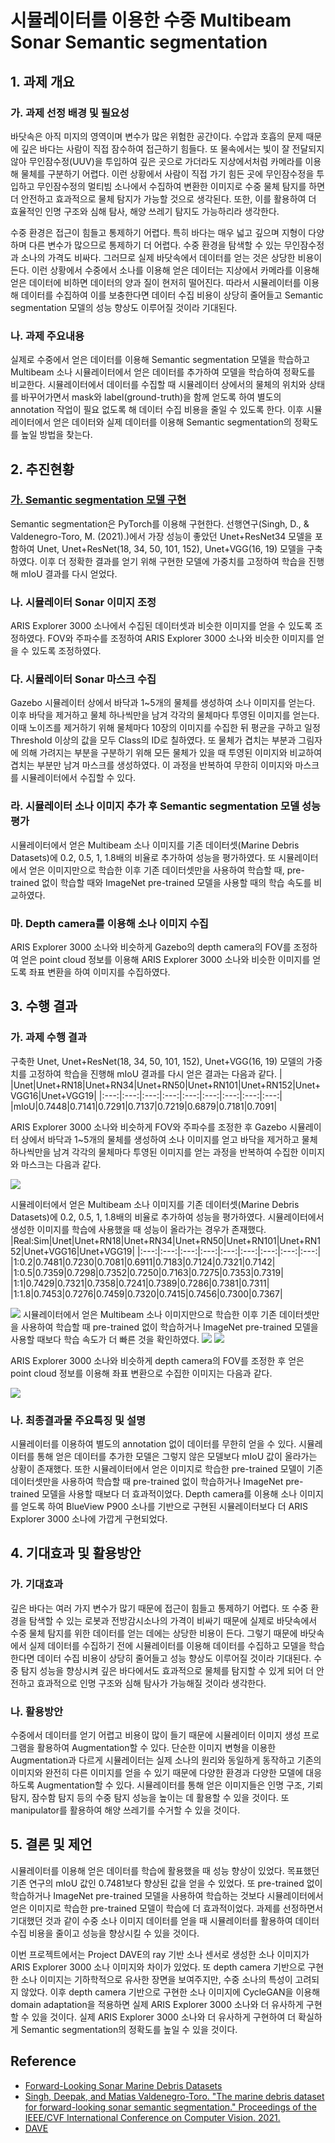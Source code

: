 # 시뮬레이터를 이용한 수중 Multibeam Sonar Semantic segmentation
## 1. 과제 개요
### 가. 과제 선정 배경 및 필요성
바닷속은 아직 미지의 영역이며 변수가 많은 위험한 공간이다. 수압과 호흡의 문제 때문에 깊은 바다는 사람이 직접 잠수하여 접근하기 힘들다. 또 물속에서는 빛이 잘 전달되지 않아 무인잠수정(UUV)을 투입하여 깊은 곳으로 가더라도 지상에서처럼 카메라를 이용해 물체를 구분하기 어렵다. 이런 상황에서 사람이 직접 가기 힘든 곳에 무인잠수정을 투입하고 무인잠수정의 멀티빔 소나에서 수집하여 변환한 이미지로 수중 물체 탐지를 하면 더 안전하고 효과적으로 물체 탐지가 가능할 것으로 생각된다. 또한, 이를 활용하여 더 효율적인 인명 구조와 심해 탐사, 해양 쓰레기 탐지도 가능하리라 생각한다.

수중 환경은 접근이 힘들고 통제하기 어렵다. 특히 바다는 매우 넓고 깊으며 지형이 다양하며 다른 변수가 많으므로 통제하기 더 어렵다. 수중 환경을 탐색할 수 있는 무인잠수정과 소나의 가격도 비싸다. 그러므로 실제 바닷속에서 데이터를 얻는 것은 상당한 비용이 든다. 이런 상황에서 수중에서 소나를 이용해 얻은 데이터는 지상에서 카메라를 이용해 얻은 데이터에 비하면 데이터의 양과 질이 현저히 떨어진다. 따라서 시뮬레이터를 이용해 데이터를 수집하여 이를 보충한다면 데이터 수집 비용이 상당히 줄어들고 Semantic segmentation 모델의 성능 향상도 이루어질 것이라 기대된다.
### 나. 과제 주요내용
실제로 수중에서 얻은 데이터를 이용해 Semantic segmentation 모델을 학습하고 Multibeam 소나 시뮬레이터에서 얻은 데이터를 추가하여 모델을 학습하여 정확도를 비교한다. 시뮬레이터에서 데이터를 수집할 때 시뮬레이터 상에서의 물체의 위치와 상태를 바꾸어가면서 mask와 label(ground-truth)을 함께 얻도록 하여 별도의 annotation 작업이 필요 없도록 해 데이터 수집 비용을 줄일 수 있도록 한다. 이후 시뮬레이터에서 얻은 데이터와 실제 데이터를 이용해 Semantic segmentation의 정확도를 높일 방법을 찾는다.

## 2. 추진현황
### [가. Semantic segmentation 모델 구현](https://github.com/sundongpark/sonar_segmentation)
Semantic segmentation은 PyTorch를 이용해 구현한다. 선행연구(Singh, D., & Valdenegro-Toro, M. (2021).)에서 가장 성능이 좋았던 Unet+ResNet34 모델을 포함하여 Unet, Unet+ResNet(18, 34, 50, 101, 152), Unet+VGG(16, 19) 모델을 구축하였다. 이후 더 정확한 결과를 얻기 위해 구현한 모델에 가중치를 고정하여 학습을 진행해 mIoU 결과를 다시 얻었다.
### 나. 시뮬레이터 Sonar 이미지 조정
ARIS Explorer 3000 소나에서 수집된 데이터셋과 비슷한 이미지를 얻을 수 있도록 조정하였다. FOV와 주파수를 조정하여 ARIS Explorer 3000 소나와 비슷한 이미지를 얻을 수 있도록 조정하였다.
### 다. 시뮬레이터 Sonar 마스크 수집
Gazebo 시뮬레이터 상에서 바닥과 1~5개의 물체를 생성하여 소나 이미지를 얻는다. 이후 바닥을 제거하고 물체 하나씩만을 남겨 각각의 물체마다 투영된 이미지를 얻는다. 이때 노이즈를 제거하기 위해 물체마다 10장의 이미지를 수집한 뒤 평균을 구하고 일정 Threshold 이상의 값을 모두 Class의 ID로 칠하였다. 또 물체가 겹치는 부분과 그림자에 의해 가려지는 부분을 구분하기 위해 모든 물체가 있을 때 투영된 이미지와 비교하여 겹치는 부분만 남겨 마스크를 생성하였다. 이 과정을 반복하여 무한히 이미지와 마스크를 시뮬레이터에서 수집할 수 있다.

### 라. 시뮬레이터 소나 이미지 추가 후 Semantic segmentation 모델 성능 평가
시뮬레이터에서 얻은 Multibeam 소나 이미지를 기존 데이터셋(Marine Debris Datasets)에 0.2, 0.5, 1, 1.8배의 비율로 추가하여 성능을 평가하였다. 또 시뮬레이터에서 얻은 이미지만으로 학습한 이후 기존 데이터셋만을 사용하여 학습할 때, pre-trained 없이 학습할 때와 ImageNet pre-trained 모델을 사용할 때의 학습 속도를 비교하였다.

### 마. Depth camera를 이용해 소나 이미지 수집
ARIS Explorer 3000 소나와 비슷하게 Gazebo의 depth camera의 FOV를 조정하여 얻은 point cloud 정보를 이용해 ARIS Explorer 3000 소나와 비슷한 이미지를 얻도록 좌표 변환을 하여 이미지를 수집하였다.

## 3. 수행 결과
### 가. 과제 수행 결과
구축한 Unet, Unet+ResNet(18, 34, 50, 101, 152), Unet+VGG(16, 19) 모델의 가중치를 고정하여 학습을 진행해 mIoU 결과를 다시 얻은 결과는 다음과 같다.
| |Unet|Unet+RN18|Unet+RN34|Unet+RN50|Unet+RN101|Unet+RN152|Unet+VGG16|Unet+VGG19|
|:---:|:---:|:---:|:---:|:---:|:---:|:---:|:---:|:---:|
|mIoU|0.7448|0.7141|0.7291|0.7137|0.7219|0.6879|0.7181|0.7091| 

ARIS Explorer 3000 소나와 비슷하게 FOV와 주파수를 조정한 후 Gazebo 시뮬레이터 상에서 바닥과 1~5개의 물체를 생성하여 소나 이미지를 얻고 바닥을 제거하고 물체 하나씩만을 남겨 각각의 물체마다 투영된 이미지를 얻는 과정을 반복하여 수집한 이미지와 마스크는 다음과 같다.

<img src="img+gt.png">

시뮬레이터에서 얻은 Multibeam 소나 이미지를 기존 데이터셋(Marine Debris Datasets)에 0.2, 0.5, 1, 1.8배의 비율로 추가하여 성능을 평가하였다. 시뮬레이터에서 생성한 이미지를 학습에 사용했을 때 성능이 올라가는 경우가 존재했다.
|Real:Sim|Unet|Unet+RN18|Unet+RN34|Unet+RN50|Unet+RN101|Unet+RN152|Unet+VGG16|Unet+VGG19|
|:---:|:---:|:---:|:---:|:---:|:---:|:---:|:---:|:---:|
|1:0.2|0.7481|0.7230|0.7081|0.6911|0.7183|0.7124|0.7321|0.7142| 
|1:0.5|0.7359|0.7298|0.7352|0.7250|0.7163|0.7275|0.7353|0.7319| 
|1:1|0.7429|0.7321|0.7358|0.7241|0.7389|0.7286|0.7381|0.7311| 
|1:1.8|0.7453|0.7276|0.7459|0.7320|0.7415|0.7456|0.7300|0.7367|

<img src="unet+RN18.png">
시뮬레이터에서 얻은 Multibeam 소나 이미지만으로 학습한 이후 기존 데이터셋만을 사용하여 학습할 때 pre-trained 없이 학습하거나 ImageNet pre-trained 모델을 사용할 때보다 학습 속도가 더 빠른 것을 확인하였다.

<img src="unet+RN18_history.png">
<img src="unet+RN34_history.png">

ARIS Explorer 3000 소나와 비슷하게 depth camera의 FOV를 조정한 후 얻은 point cloud 정보를 이용해 좌표 변환으로 수집한 이미지는 다음과 같다.

<img src="depth2sonar.png">

### 나. 최종결과물 주요특징 및 설명
시뮬레이터를 이용하여 별도의 annotation 없이 데이터를 무한히 얻을 수 있다. 시뮬레이터를 통해 얻은 데이터를 추가한 모델은 그렇지 않은 모델보다 mIoU 값이 올라가는 상황이 존재했다. 또한 시뮬레이터에서 얻은 이미지로 학습한 pre-trained 모델이 기존 데이터셋만을 사용하여 학습할 때 pre-trained 없이 학습하거나 ImageNet pre-trained 모델을 사용할 때보다 더 효과적이었다. Depth camera를 이용해 소나 이미지를 얻도록 하여 BlueView P900 소나를 기반으로 구현된 시뮬레이터보다 더 ARIS Explorer 3000 소나에 가깝게 구현되었다.

## 4. 기대효과 및 활용방안
### 가. 기대효과
깊은 바다는 여러 가지 변수가 많기 때문에 접근이 힘들고 통제하기 어렵다. 또 수중 환경을 탐색할 수 있는 로봇과 전방감시소나의 가격이 비싸기 때문에 실제로 바닷속에서 수중 물체 탐지를 위한 데이터를 얻는 데에는 상당한 비용이 든다. 그렇기 때문에 바닷속에서 실제 데이터를 수집하기 전에 시뮬레이터를 이용해 데이터를 수집하고 모델을 학습한다면 데이터 수집 비용이 상당히 줄어들고 성능 향상도 이루어질 것이라 기대된다. 수중 탐지 성능을 향상시켜 깊은 바다에서도 효과적으로 물체를 탐지할 수 있게 되어 더 안전하고 효과적으로 인명 구조와 심해 탐사가 가능해질 것이라 생각한다.
### 나. 활용방안
수중에서 데이터를 얻기 어렵고 비용이 많이 들기 때문에 시뮬레이터 이미지 생성 프로그램을 활용하여 Augmentation할 수 있다. 단순한 이미지 변형을 이용한 Augmentation과 다르게 시뮬레이터는 실제 소나의 원리와 동일하게 동작하고 기존의 이미지와 완전히 다른 이미지를 얻을 수 있기 때문에 다양한 환경과 다양한 모델에 대응하도록 Augmentation할 수 있다.
시뮬레이터를 통해 얻은 이미지들은 인명 구조, 기뢰 탐지, 잠수함 탐지 등의 수중 탐지 성능을 높이는 데 활용할 수 있을 것이다. 또 manipulator를 활용하여 해양 쓰레기를 수거할 수 있을 것이다.

## 5. 결론 및 제언
시뮬레이터를 이용해 얻은 데이터를 학습에 활용했을 때 성능 향상이 있었다. 목표했던 기존 연구의 mIoU 값인 0.7481보다 향상된 값을 얻을 수 있었다. 또 pre-trained 없이 학습하거나 ImageNet pre-trained 모델을 사용하여 학습하는 것보다 시뮬레이터에서 얻은 이미지로 학습한 pre-trained 모델이 학습에 더 효과적이었다. 과제를 선정하면서 기대했던 것과 같이 수중 소나 이미지 데이터를 얻을 때 시뮬레이터를 활용하여 데이터 수집 비용을 줄이고 성능을 향상시킬 수 있을 것이다.

이번 프로젝트에서는 Project DAVE의 ray 기반 소나 센서로 생성한 소나 이미지가 ARIS Explorer 3000 소나 이미지와 차이가 있었다. 또 depth camera 기반으로 구현한 소나 이미지는 기하학적으로 유사한 장면을 보여주지만, 수중 소나의 특성이 고려되지 않았다. 이후 depth camera 기반으로 구현한 소나 이미지에 CycleGAN을 이용해 domain adaptation을 적용하면 실제 ARIS Explorer 3000 소나와 더 유사하게 구현할 수 있을 것이다. 실제 ARIS Explorer 3000 소나와 더 유사하게 구현하여 더 확실하게 Semantic segmentation의 정확도를 높일 수 있을 것이다.

## Reference
* [Forward-Looking Sonar Marine Debris Datasets](https://github.com/mvaldenegro/marine-debris-fls-datasets)
* [Singh, Deepak, and Matias Valdenegro-Toro. "The marine debris dataset for forward-looking sonar semantic segmentation." Proceedings of the IEEE/CVF International Conference on Computer Vision. 2021.](https://openaccess.thecvf.com/content/ICCV2021W/OceanVision/html/Singh_The_Marine_Debris_Dataset_for_Forward-Looking_Sonar_Semantic_Segmentation_ICCVW_2021_paper.html)
* [DAVE](https://github.com/Field-Robotics-Lab/dave)
